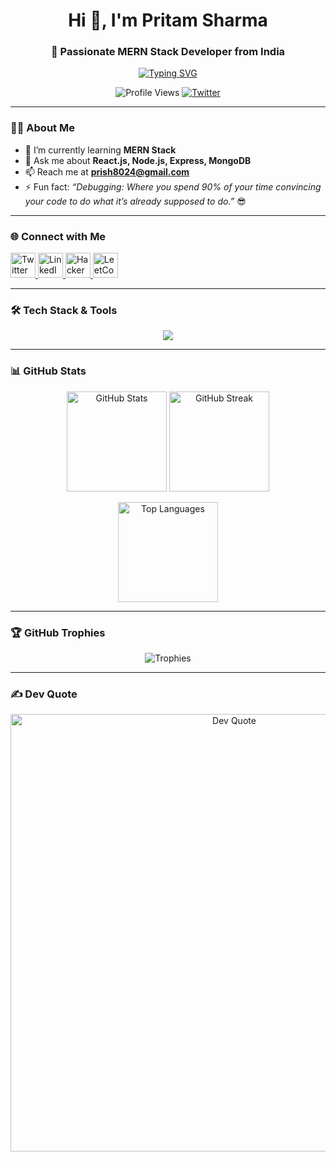 <!-- Profile Header -->
<h1 align="center">Hi 👋, I'm Pritam Sharma</h1>
<h3 align="center">🚀 Passionate MERN Stack Developer from India</h3>

<!-- Typing Animation -->
<p align="center">
  <a href="https://git.io/typing-svg">
    <img src="https://readme-typing-svg.demolab.com?font=Fira+Code&weight=500&size=22&pause=1000&color=0E75B6&center=true&vCenter=true&width=600&lines=Full+Stack+Developer+%7C+MERN+Stack;React.js+%7C+Node.js+%7C+Express+%7C+MongoDB;Always+learning+new+technologies;Building+modern+web+apps+%F0%9F%9A%80" alt="Typing SVG" />
  </a>
</p>

<!-- Profile Views & Followers -->
<p align="center">
  <img src="https://komarev.com/ghpvc/?username=pritam-sharma&label=Profile%20views&color=0e75b6&style=flat" alt="Profile Views" />
  <a href="https://twitter.com/iamprish" target="blank">
    <img src="https://img.shields.io/twitter/follow/iamprish?logo=twitter&style=for-the-badge" alt="Twitter" />
  </a>
</p>

---

### 👨‍💻 About Me  
- 🌱 I’m currently learning **MERN Stack**  
- 💬 Ask me about **React.js, Node.js, Express, MongoDB**  
- 📫 Reach me at **prish8024@gmail.com**  
- ⚡ Fun fact: *“Debugging: Where you spend 90% of your time convincing your code to do what it’s already supposed to do.”* 😎  

---

### 🌐 Connect with Me  
<p align="left">
  <a href="https://twitter.com/iamprish" target="blank">
    <img src="https://skillicons.dev/icons?i=twitter" alt="Twitter" height="40" />
  </a>
  <a href="https://linkedin.com/in/pritam-sharma2143" target="blank">
    <img src="https://skillicons.dev/icons?i=linkedin" alt="LinkedIn" height="40" />
  </a>
  <a href="https://www.hackerrank.com/prish_sharma" target="blank">
    <img src="https://cdn.worldvectorlogo.com/logos/hackerrank.svg" alt="HackerRank" height="40" />
  </a>
  <a href="https://leetcode.com/prish143" target="blank">
    <img src="https://upload.wikimedia.org/wikipedia/commons/1/19/LeetCode_logo_black.png" alt="LeetCode" height="40" />
  </a>
</p>

---

### 🛠️ Tech Stack & Tools  
<p align="center">
  <img src="https://skillicons.dev/icons?i=html,css,bootstrap,tailwind,js,react,redux,nodejs,express,mongodb,mysql,git,github,postman,python,java,c,cpp" />
</p>

---

### 📊 GitHub Stats  
<p align="center">
  <img src="https://github-readme-stats.vercel.app/api?username=pritam-sharma&show_icons=true&theme=tokyonight" alt="GitHub Stats" height="160" />
  <img src="https://github-readme-streak-stats.herokuapp.com/?user=pritam-sharma&theme=tokyonight" alt="GitHub Streak" height="160" />
</p>

<p align="center">
  <img src="https://github-readme-stats.vercel.app/api/top-langs/?username=pritam-sharma&layout=compact&theme=tokyonight" alt="Top Languages" height="160" />
</p>

---

### 🏆 GitHub Trophies  
<p align="center">
  <img src="https://github-profile-trophy.vercel.app/?username=pritam-sharma&theme=tokyonight&no-frame=true&margin-w=15" alt="Trophies" />
</p>

---

### ✍️ Dev Quote  
<p align="center">
  <img src="https://readme-quotes.vercel.app/api?type=horizontal&theme=tokyonight" alt="Dev Quote" width="700" />
</p>
